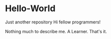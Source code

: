# Hello-World
Just another repository
Hi fellow programmers!

Nothing much to describe me. A Learner. That's it.
